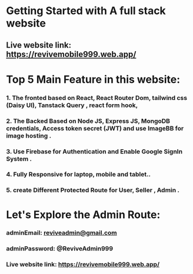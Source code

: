 # Getting Started with A full stack website 

## Live website link: https://revivemobile999.web.app/


# Top 5 Main Feature in this website:

### 1. The fronted based on React, React Router Dom, tailwind css (Daisy UI), Tanstack Query , react form hook, 

### 2. The Backed Based on Node JS, Express JS, MongoDB credentials, Access token secret (JWT) and use ImageBB for image hosting .

### 3. Use Firebase for Authentication and  Enable Google SignIn System .

### 4. Fully Responsive for laptop, mobile and tablet..

### 5. create Different Protected Route for User, Seller , Admin .


# Let's Explore the Admin Route:
### adminEmail: reviveadmin@gmail.com
### adminPassword: @ReviveAdmin999
### Live website link: https://revivemobile999.web.app/
